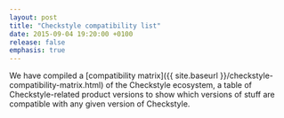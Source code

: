 ```yaml
---
layout: post
title: "Checkstyle compatibility list"
date: 2015-09-04 19:20:00 +0100
release: false
emphasis: true
---
```


We have compiled a [compatibility matrix]({{ site.baseurl }}/checkstyle-compatibility-matrix.html) of the Checkstyle ecosystem, a table of Checkstyle-related product versions to show which versions of stuff are compatible with any given version of Checkstyle.
